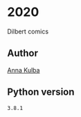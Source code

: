 ﻿# 2020
Dilbert comics 

## Author

[Anna Kulba](https://github.com/HannaKulba)

## Python version
```
3.8.1
```




